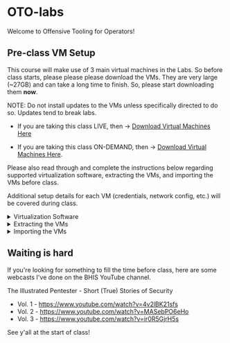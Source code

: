 # OTO-labs
Welcome to Offensive Tooling for Operators!

## Pre-class VM Setup

This course will make use of 3 main virtual machines in the Labs. So before class starts, please please please download the VMs. They are very large (~27GB) and can take a long time to finish. So, please start downloading them **now**.

NOTE: Do not install updates to the VMs unless specifically directed to do so. Updates tend to break labs.

- If you are taking this class LIVE, then ->
[Download Virtual Machines Here](https://oto.sfo2.cdn.digitaloceanspaces.com/live/vms.zip)

- If you are taking this class ON-DEMAND, then ->
[Download Virtual Machines Here](https://oto.sfo2.cdn.digitaloceanspaces.com/on-demand/vms.zip).

Please also read through and complete the instructions below regarding supported virtualization software, extracting the VMs, and importing the VMs before class. 

Additional setup details for each VM (credentials, network config, etc.) will be covered during class.

<details>

<summary>Virtualization Software</summary>

### VMware

First, you will need to download and install VMware on your host machine. Both Workstation Pro (Windows/Linux) and Fusion Pro (Mac) are now FREE!

You can follow the guide in the below blog post’s URL to obtain installation file you need.
[https://blogs.vmware.com/workstation/2024/05/vmware-workstation-pro-now-available-free-for-personal-use.html](https://blogs.vmware.com/workstation/2024/05/vmware-workstation-pro-now-available-free-for-personal-use.html)

Be sure to select the “Personal Use” option to avoid needing a paid license.

![image.png](img\image.png)

### Alternative: VirtualBox

You can use VirtualBox, but it fails about 25% of the time on either networking or USB support. If you hate yourself, use VirtualBox. Otherwise, use VMware.

**NOTE: We only officially support VMWare for class troubleshooting.**

</details>

<details>

<summary>Extracting the VMs</summary>

Next, you will want to extract the compressed files to a directory on your system. The exact process will change based on your system. Usually right-clicking and extracting the files with the 7-Zip tool (or your local decompression tool) you chose to install will do the trick.

### 7-Zip

7-Zip is a good option because it is the most consistent for decompressing large files. (Native unzipping utilities tend to choke on very large files.)

Below are some options:

- **7-ZiP:** [https://www.7-zip.org/download.html](https://www.7-zip.org/download.html)
- **7-Zip support for Linux:** [https://itsfoss.com/use-7zip-ubuntu-linux/](https://itsfoss.com/use-7zip-ubuntu-linux/)
- **7-Zip utility for Mac:** [https://www.keka.io/en/](https://www.keka.io/en/)

</details>

<details>

<summary>Importing the VMs</summary>

Next, we need to get the VMs loaded in VMWare.

To do that, Open VMWare and then select **File > Open (use “Import” on VMware Fusion) >** then navigate to where you downloaded the files.

![Untitled](img\Untitled.png)

Give the VM a name and click **Import**.

![Untitled](img\Untitled1.png)

You may get a consistency error. If you do, do not worry. Just select **Retry** or **Try Again**. It should work.

</details>

## Waiting is hard

If you're looking for something to fill the time before class, here are some webcasts I've done on the BHIS YouTube channel.

The Illustrated Pentester - Short (True) Stories of Security

* Vol. 1 - https://www.youtube.com/watch?v=4v2lBK21sfs 
* Vol. 2 - https://www.youtube.com/watch?v=MASebPO6eHo
* Vol. 3 - https://www.youtube.com/watch?v=ir0R5GjrH5s

See y'all at the start of class!